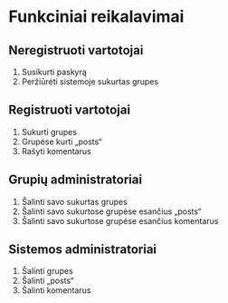 # Funkciniai reikalavimai

## Neregistruoti vartotojai

1. Susikurti paskyrą
2. Peržiūrėti sistemoje sukurtas grupes

## Registruoti vartotojai

1. Sukurti grupes
2. Grupėse kurti „posts“
3. Rašyti komentarus

## Grupių administratoriai

1. Šalinti savo sukurtas grupes
2. Šalinti savo sukurtose grupėse esančius „posts“
3. Šalinti savo sukurtose grupėse esančius komentarus

## Sistemos administratoriai

1. Šalinti grupes
2. Šalinti „posts“
3. Šalinti komentarus
